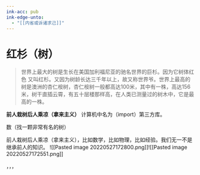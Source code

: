 ```yaml
---
ink-acc: pub
ink-edge-unto: 
  - "[[内省或诉诸求己]]"
---
```


# 红杉（树）

>世界上最大的树是生长在美国加利福尼亚的驰名世界的巨杉。因为它树体红色 又叫红杉。又因为树龄长达三千年以上，故又称世界爷。世界上最高的树是澳洲的杏仁桉树，杏仁桉树一般都高达100米，其中有一株，高达156米，树干直插云霄，有五十层楼那样高，在人类已测量过的树木中，它是最高的一株。

**前人栽树后人乘凉（拿来主义）**
计算机中名为（import）第三方库。

数（找一颗非常有名的树）

前人栽树后人乘凉（拿来主义），比如数学，比如物理，比如经验。我们无一不是继承前人的知识。
![[Pasted image 20220527172800.png]]![[Pasted image 20220527172551.png]]

，，，